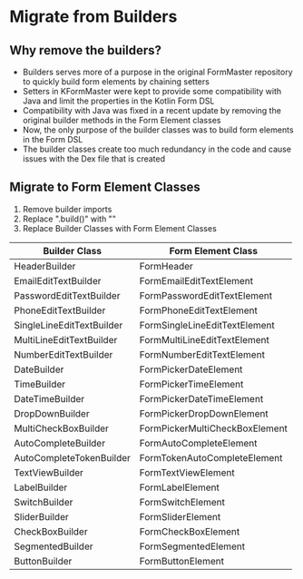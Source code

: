 # Migrate from Builders

## Why remove the builders?

- Builders serves more of a purpose in the original FormMaster repository to quickly build form elements by chaining setters
- Setters in KFormMaster were kept to provide some compatibility with Java and limit the properties in the Kotlin Form DSL
- Compatibility with Java was fixed in a recent update by removing the original builder methods in the Form Element classes
- Now, the only purpose of the builder classes was to build form elements in the Form DSL
- The builder classes create too much redundancy in the code and cause issues with the Dex file that is created

## Migrate to Form Element Classes

1. Remove builder imports
2. Replace ".build()" with ""
3. Replace Builder Classes with Form Element Classes

| Builder Class             | Form Element Class             |
|---------------------------|--------------------------------|
| HeaderBuilder             | FormHeader                     |
| EmailEditTextBuilder      | FormEmailEditTextElement       |
| PasswordEditTextBuilder   | FormPasswordEditTextElement    |
| PhoneEditTextBuilder      | FormPhoneEditTextElement       |
| SingleLineEditTextBuilder | FormSingleLineEditTextElement  |
| MultiLineEditTextBuilder  | FormMultiLineEditTextElement   |
| NumberEditTextBuilder     | FormNumberEditTextElement      |
| DateBuilder               | FormPickerDateElement          |
| TimeBuilder               | FormPickerTimeElement          |
| DateTimeBuilder           | FormPickerDateTimeElement      |
| DropDownBuilder           | FormPickerDropDownElement      |
| MultiCheckBoxBuilder      | FormPickerMultiCheckBoxElement |
| AutoCompleteBuilder       | FormAutoCompleteElement        |
| AutoCompleteTokenBuilder  | FormTokenAutoCompleteElement   |
| TextViewBuilder           | FormTextViewElement            |
| LabelBuilder              | FormLabelElement               |
| SwitchBuilder             | FormSwitchElement              |
| SliderBuilder             | FormSliderElement              |
| CheckBoxBuilder           | FormCheckBoxElement            |
| SegmentedBuilder          | FormSegmentedElement           |
| ButtonBuilder             | FormButtonElement              |